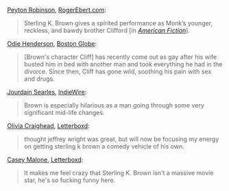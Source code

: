 <!-- Sterling K. Brown -->
[Peyton Robinson](https://twitter.com/peytondani), [RogerEbert.com](https://www.rogerebert.com/reviews/american-fiction-film-review-2023):

>  Sterling K. Brown gives a spirited performance as Monk’s younger, reckless, and bawdy brother Clifford [in [_American Fiction_](/movies/1056360)].

[Odie Henderson](https://bsky.app/profile/odienator.bsky.social), [Boston Globe](https://www.bostonglobe.com/2023/12/21/arts/american-fiction-has-wright-stuff/):

> [Brown's character Cliff] has recently come out as gay after his wife busted him in bed with another man and took everything he had in the divorce. Since then, Cliff has gone wild, soothing his pain with sex and drugs.

[Jourdain Searles](https://twitter.com/judysquirrels), [IndieWire](https://www.indiewire.com/criticism/movies/poor-things-review-yorgos-lanthimos-emma-stone-1234901594/):

> Brown is especially hilarious as a man going through some very significant mid-life changes.

[Olivia Craighead](https://twitter.com/oliviacraighead), [Letterboxd](https://letterboxd.com/oliviacraighead/film/american-fiction/):

> thought jeffrey wright was great, but will now be focusing my energy on getting sterling k brown a comedy vehicle of his own.

[Casey Malone](https://letterboxd.com/caseymalone/), [Letterboxd](https://letterboxd.com/caseymalone/film/american-fiction/):

> It makes me feel crazy that Sterling K. Brown isn't a massive movie star, he's so fucking funny here.